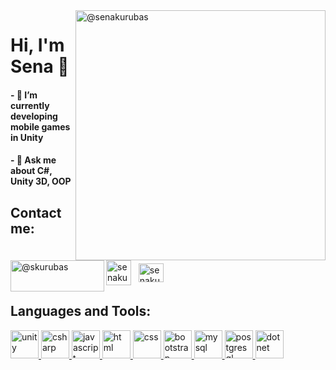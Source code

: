 <img align="right" src="https://user-images.githubusercontent.com/109519598/213253934-4cc85cf1-8c60-46b4-ad73-77d5d661ecd7.gif" alt="@senakurubas" height="400" width="400" />
<h1 align="left">Hi, I'm Sena 👋 </h1>


<h4> - 🌱 I’m currently developing mobile games in Unity </h4>

<h4> - 💬 Ask me about C#, Unity 3D, OOP </h4>
<img align="left" src="https://user-images.githubusercontent.com/109519598/213254121-115274ea-ed4d-49b6-a3a7-3b92f0abc023.gif" alt="@skurubas" height="50" width="150" />




<h2 align="left">Contact me:</h2>
<p align="left">
<a href="mailto:senakurubas@hotmail.com" target="blank"><img align="center" src="https://user-images.githubusercontent.com/109519598/213220064-e4523368-b1de-44d8-b9ab-5b98e6f82839.png" alt="senakurubas" height="40" width="40" /></a>  &nbsp;  <a href="https://www.linkedin.com/in/senakurubas/" target="blank"><img align="center" src="https://raw.githubusercontent.com/rahuldkjain/github-profile-readme-generator/master/src/images/icons/Social/linked-in-alt.svg" alt="senakurubas/" height="30" width="40" /></a>
</p>


<h2 align="left">Languages and Tools:</h2>

<a href="https://unity.com" target="_blank" rel="noreferrer"> <img src="https://user-images.githubusercontent.com/109519598/213221491-e90fe952-72ad-4de3-877c-500823a298ce.png" alt="unity" width="45" height="45"/> </a>
<a href="https://learn.microsoft.com/en-us/dotnet/csharp/" target="_blank" rel="noreferrer"> <img src="https://user-images.githubusercontent.com/109519598/213226708-f63fb415-7b22-447a-ae92-ccfe0322e56d.png" alt="csharp" width="45" height="45"/> </a>
<a href="https://www.javascript.com" target="_blank" rel="noreferrer"> <img src="https://user-images.githubusercontent.com/109519598/213230677-78130f7a-3e76-4535-a3ad-c1341ab175a8.png" alt="javascript" width="45" height="45"/> </a>
<a href="https://www.w3schools.com/html/" target="_blank" rel="noreferrer"> <img src="https://user-images.githubusercontent.com/109519598/213227755-1b4650fe-83e9-4732-8ef8-afd71c8b7d0a.png" alt="html" width="45" height="45"/> </a> 
<a href="https://www.w3schools.com/css/" target="_blank" rel="noreferrer"> <img src="https://user-images.githubusercontent.com/109519598/213228759-f1a510a8-3596-4615-a510-28d9c92d35a6.png" alt="css" width="45" height="45"/> </a>
<a href="https://getbootstrap.com" target="_blank" rel="noreferrer"> <img src="https://user-images.githubusercontent.com/109519598/213231600-9ee7ec9e-7e40-4709-aff0-b8103ea01030.png" alt="bootstrap" width="45" height="45"/> </a>
<a href="https://www.mysql.com" target="_blank" rel="noreferrer"> <img src="https://user-images.githubusercontent.com/109519598/213233407-86b9f415-16f5-4db5-9785-851923b1ffad.png" alt="mysql" width="45" height="45"/> </a>
<a href="https://www.postgresql.org" target="_blank" rel="noreferrer"> <img src="https://user-images.githubusercontent.com/109519598/213234062-e768c0e0-dae5-4c57-866a-c0fa7d33b71d.png" alt="postgresql" width="45" height="45"/> </a>
<a href="https://learn.microsoft.com/tr-tr/dotnet/core/introduction" target="_blank" rel="noreferrer"> <img src="https://user-images.githubusercontent.com/109519598/213235133-765c166d-bb7a-459a-975a-e8a457108aac.png" alt="dotnet" width="45" height="45"/> </a>



